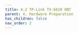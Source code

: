 ```yaml
---
title: 4.2 TP-Link TX-6610 ONT
parent: 4. Hardware Preparation
has_children: false
nav_order: 2
---
```

